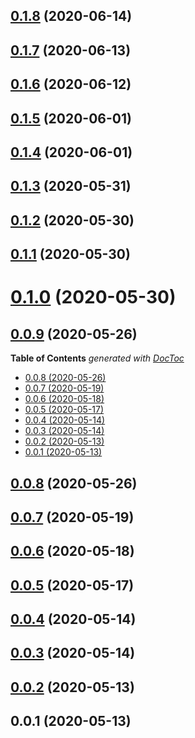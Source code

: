 <a name="0.1.8"></a>
## [0.1.8](https://github.com/mikadoplus/videojs-google-chromecast/compare/v0.1.7...v0.1.8) (2020-06-14)

<a name="0.1.7"></a>
## [0.1.7](https://github.com/mikadoplus/videojs-google-chromecast/compare/v0.1.6...v0.1.7) (2020-06-13)

<a name="0.1.6"></a>
## [0.1.6](https://github.com/mikadoplus/videojs-google-chromecast/compare/v0.1.5...v0.1.6) (2020-06-12)

<a name="0.1.5"></a>
## [0.1.5](https://github.com/mikadoplus/videojs-google-chromecast/compare/v0.1.4...v0.1.5) (2020-06-01)

<a name="0.1.4"></a>
## [0.1.4](https://github.com/mikadoplus/videojs-google-chromecast/compare/v0.1.3...v0.1.4) (2020-06-01)

<a name="0.1.3"></a>
## [0.1.3](https://github.com/mikadoplus/videojs-google-chromecast/compare/v0.1.2...v0.1.3) (2020-05-31)

<a name="0.1.2"></a>
## [0.1.2](https://github.com/mikadoplus/videojs-google-chromecast/compare/v0.1.1...v0.1.2) (2020-05-30)

<a name="0.1.1"></a>
## [0.1.1](https://github.com/mikadoplus/videojs-google-chromecast/compare/v0.1.0...v0.1.1) (2020-05-30)

<a name="0.1.0"></a>
# [0.1.0](https://github.com/mikadoplus/videojs-google-chromecast/compare/v0.0.9...v0.1.0) (2020-05-30)

<a name="0.0.9"></a>
## [0.0.9](https://github.com/mikadoplus/videojs-google-chromecast/compare/v0.0.8...v0.0.9) (2020-05-26)

<!-- START doctoc generated TOC please keep comment here to allow auto update -->
<!-- DON'T EDIT THIS SECTION, INSTEAD RE-RUN doctoc TO UPDATE -->
**Table of Contents**  *generated with [DocToc](https://github.com/thlorenz/doctoc)*

- [0.0.8 (2020-05-26)](#008-2020-05-26)
- [0.0.7 (2020-05-19)](#007-2020-05-19)
- [0.0.6 (2020-05-18)](#006-2020-05-18)
- [0.0.5 (2020-05-17)](#005-2020-05-17)
- [0.0.4 (2020-05-14)](#004-2020-05-14)
- [0.0.3 (2020-05-14)](#003-2020-05-14)
- [0.0.2 (2020-05-13)](#002-2020-05-13)
- [0.0.1 (2020-05-13)](#001-2020-05-13)

<!-- END doctoc generated TOC please keep comment here to allow auto update -->

<a name="0.0.8"></a>
## [0.0.8](https://github.com/mikadoplus/videojs-google-chromecast/compare/v0.0.7...v0.0.8) (2020-05-26)

<a name="0.0.7"></a>
## [0.0.7](https://github.com/mikadoplus/videojs-google-chromecast/compare/v0.0.6...v0.0.7) (2020-05-19)

<a name="0.0.6"></a>
## [0.0.6](https://github.com/mikadoplus/videojs-google-chromecast/compare/v0.0.5...v0.0.6) (2020-05-18)

<a name="0.0.5"></a>
## [0.0.5](https://github.com/mikadoplus/videojs-google-chromecast/compare/v0.0.4...v0.0.5) (2020-05-17)

<a name="0.0.4"></a>
## [0.0.4](https://github.com/mikadoplus/videojs-google-chromecast/compare/v0.0.3...v0.0.4) (2020-05-14)

<a name="0.0.3"></a>
## [0.0.3](https://github.com/mikadoplus/videojs-google-chromecast/compare/v0.0.2...v0.0.3) (2020-05-14)

<a name="0.0.2"></a>
## [0.0.2](https://github.com/mikadoplus/videojs-google-chromecast/compare/v0.0.1...v0.0.2) (2020-05-13)

<a name="0.0.1"></a>
## 0.0.1 (2020-05-13)

